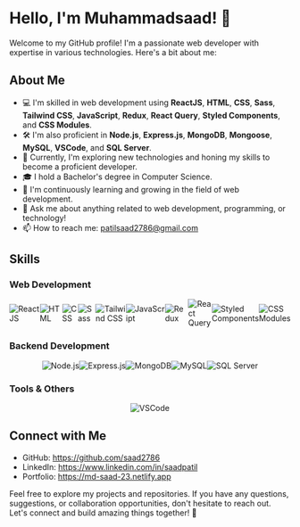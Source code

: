# Hello, I'm Muhammadsaad! 👋

Welcome to my GitHub profile! I'm a passionate web developer with expertise in various technologies. Here's a bit about me:

## About Me

- 💻 I'm skilled in web development using **ReactJS**, **HTML**, **CSS**, **Sass**, **Tailwind CSS**, **JavaScript**, **Redux**, **React Query**, **Styled Components**, and **CSS Modules**.
- 🛠️ I'm also proficient in **Node.js**, **Express.js**, **MongoDB**, **Mongoose**, **MySQL**, **VSCode**, and **SQL Server**.
- 🚀 Currently, I'm exploring new technologies and honing my skills to become a proficient developer.
- 🎓 I hold a Bachelor's degree in Computer Science.
- 🌱 I'm continuously learning and growing in the field of web development.
- 💬 Ask me about anything related to web development, programming, or technology!
- 📫 How to reach me: patilsaad2786@gmail.com

## Skills

### Web Development

<div style="display: flex; justify-content: center; align-items: center;">
  <img src="https://img.icons8.com/color/96/000000/react-native.png" alt="ReactJS"/> 
  <img src="https://img.icons8.com/color/96/000000/html-5.png" alt="HTML"/> 
  <img src="https://img.icons8.com/color/96/000000/css3.png" alt="CSS"/> 
  <img src="https://img.icons8.com/color/96/000000/sass.png" alt="Sass"/> 
  <img src="https://res.cloudinary.com/startup-grind/image/upload/c_fill,w_70,h_70/c_fill,dpr_2.0,f_auto,g_center,q_auto:good/v1/gcs/platform-data-dsc/events/Tailwind_CSS_Logo.svg_GkNDLAs.png" alt="Tailwind CSS"/> 
  <img src="https://img.icons8.com/color/96/000000/javascript.png" alt="JavaScript"/> 
  <img src="https://img.icons8.com/color/96/000000/redux.png" alt="Redux"/> 
  <img src="https://img.icons8.com/color/96/000000/react-native.png" alt="React Query"/> 
  <img src="https://img.icons8.com/color/96/000000/styled-components.png" alt="Styled Components"/> 
  <img src="https://raw.githubusercontent.com/css-modules/logos/master/css-modules-logo.png" alt="CSS Modules"/> 
</div>

### Backend Development

<div style="display: flex; justify-content: center; align-items: center;">
  <img src="https://img.icons8.com/color/96/000000/nodejs.png" alt="Node.js"/> 
  <img src="https://img.icons8.com/color/96/000000/express.png" alt="Express.js"/> 
  <img src="https://img.icons8.com/color/96/000000/mongodb.png" alt="MongoDB"/> 
  <img src="https://img.icons8.com/color/96/000000/mysql-logo.png" alt="MySQL"/> 
  <img src="https://img.icons8.com/color/96/000000/microsoft-sql-server.png" alt="SQL Server"/> 
</div>

### Tools & Others

<div style="display: flex; justify-content: center; align-items: center;">
  <img src="https://img.icons8.com/color/96/000000/visual-studio-code-2019.png" alt="VSCode"/> 
</div>

## Connect with Me

- GitHub: https://github.com/saad2786
- LinkedIn: https://www.linkedin.com/in/saadpatil
- Portfolio: https://md-saad-23.netlify.app
  
Feel free to explore my projects and repositories. If you have any questions, suggestions, or collaboration opportunities, don't hesitate to reach out. Let's connect and build amazing things together! 🚀
